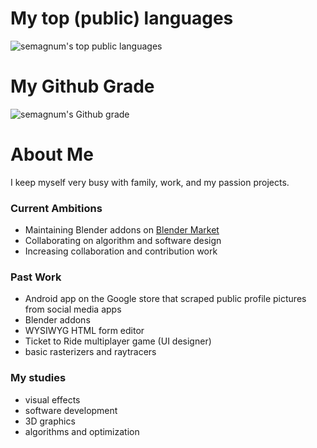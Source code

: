 # My top (public) languages
![semagnum's top public languages](https://github-readme-stats.vercel.app/api/top-langs/?username=semagnum&theme=blue-green)

# My Github Grade
![semagnum's Github grade](https://github-readme-stats.vercel.app/api?username=semagnum&show_icons=true)


# About Me
I keep myself very busy with family, work, and my passion projects.

### Current Ambitions
- Maintaining Blender addons on [Blender Market](https://blendermarket.com/creators/spencer-magnusson)
- Collaborating on algorithm and software design
- Increasing collaboration and contribution work

### Past Work
- Android app on the Google store that scraped public profile pictures from social media apps
- Blender addons
- WYSIWYG HTML form editor
- Ticket to Ride multiplayer game (UI designer)
- basic rasterizers and raytracers

### My studies
- visual effects
- software development
- 3D graphics
- algorithms and optimization
